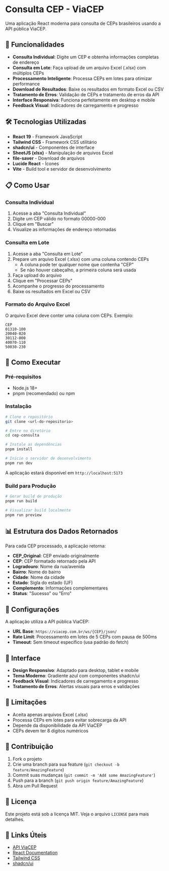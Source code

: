 # Consulta CEP - ViaCEP

Uma aplicação React moderna para consulta de CEPs brasileiros usando a API pública ViaCEP.

## 🚀 Funcionalidades

- **Consulta Individual**: Digite um CEP e obtenha informações completas de endereço
- **Consulta em Lote**: Faça upload de um arquivo Excel (.xlsx) com múltiplos CEPs
- **Processamento Inteligente**: Processa CEPs em lotes para otimizar performance
- **Download de Resultados**: Baixe os resultados em formato Excel ou CSV
- **Tratamento de Erros**: Validação de CEPs e tratamento de erros da API
- **Interface Responsiva**: Funciona perfeitamente em desktop e mobile
- **Feedback Visual**: Indicadores de carregamento e progresso

## 🛠️ Tecnologias Utilizadas

- **React 19** - Framework JavaScript
- **Tailwind CSS** - Framework CSS utilitário
- **shadcn/ui** - Componentes de interface
- **SheetJS (xlsx)** - Manipulação de arquivos Excel
- **file-saver** - Download de arquivos
- **Lucide React** - Ícones
- **Vite** - Build tool e servidor de desenvolvimento

## 📋 Como Usar

### Consulta Individual

1. Acesse a aba "Consulta Individual"
2. Digite um CEP válido no formato 00000-000
3. Clique em "Buscar"
4. Visualize as informações de endereço retornadas

### Consulta em Lote

1. Acesse a aba "Consulta em Lote"
2. Prepare um arquivo Excel (.xlsx) com uma coluna contendo CEPs
   - A coluna pode ter qualquer nome que contenha "CEP"
   - Se não houver cabeçalho, a primeira coluna será usada
3. Faça upload do arquivo
4. Clique em "Processar CEPs"
5. Acompanhe o progresso do processamento
6. Baixe os resultados em Excel ou CSV

### Formato do Arquivo Excel

O arquivo Excel deve conter uma coluna com CEPs. Exemplo:

```
CEP
01310-100
20040-020
30112-000
40070-110
50030-230
```

## 🚀 Como Executar

### Pré-requisitos

- Node.js 18+ 
- pnpm (recomendado) ou npm

### Instalação

```bash
# Clone o repositório
git clone <url-do-repositorio>

# Entre no diretório
cd cep-consulta

# Instale as dependências
pnpm install

# Inicie o servidor de desenvolvimento
pnpm run dev
```

A aplicação estará disponível em `http://localhost:5173`

### Build para Produção

```bash
# Gerar build de produção
pnpm run build

# Visualizar build localmente
pnpm run preview
```

## 📊 Estrutura dos Dados Retornados

Para cada CEP processado, a aplicação retorna:

- **CEP_Original**: CEP enviado originalmente
- **CEP**: CEP formatado retornado pela API
- **Logradouro**: Nome da rua/avenida
- **Bairro**: Nome do bairro
- **Cidade**: Nome da cidade
- **Estado**: Sigla do estado (UF)
- **Complemento**: Informações complementares
- **Status**: "Sucesso" ou "Erro"

## 🔧 Configurações

A aplicação utiliza a API pública ViaCEP:
- **URL Base**: `https://viacep.com.br/ws/{CEP}/json/`
- **Rate Limit**: Processamento em lotes de 5 CEPs com pausa de 500ms
- **Timeout**: Sem timeout específico (usa padrão do fetch)

## 🎨 Interface

- **Design Responsivo**: Adaptado para desktop, tablet e mobile
- **Tema Moderno**: Gradiente azul com componentes shadcn/ui
- **Feedback Visual**: Indicadores de carregamento e progresso
- **Tratamento de Erros**: Alertas visuais para erros e validações

## 📝 Limitações

- Aceita apenas arquivos Excel (.xlsx)
- Processa CEPs em lotes para evitar sobrecarga da API
- Depende da disponibilidade da API ViaCEP
- CEPs devem ter 8 dígitos numéricos

## 🤝 Contribuição

1. Fork o projeto
2. Crie uma branch para sua feature (`git checkout -b feature/AmazingFeature`)
3. Commit suas mudanças (`git commit -m 'Add some AmazingFeature'`)
4. Push para a branch (`git push origin feature/AmazingFeature`)
5. Abra um Pull Request

## 📄 Licença

Este projeto está sob a licença MIT. Veja o arquivo `LICENSE` para mais detalhes.

## 🔗 Links Úteis

- [API ViaCEP](https://viacep.com.br/)
- [React Documentation](https://react.dev/)
- [Tailwind CSS](https://tailwindcss.com/)
- [shadcn/ui](https://ui.shadcn.com/)

